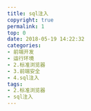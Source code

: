 ```yaml
---
title: sql注入
copyright: true
permalink: 1
top: 0
date: 2018-05-19 14:22:32
categories:
- 前端开发
- 运行环境
- 2.标准浏览器
- 3.前端安全
- 4.sql注入
tags:
- 2.标准浏览器
- sql注入
---
```

